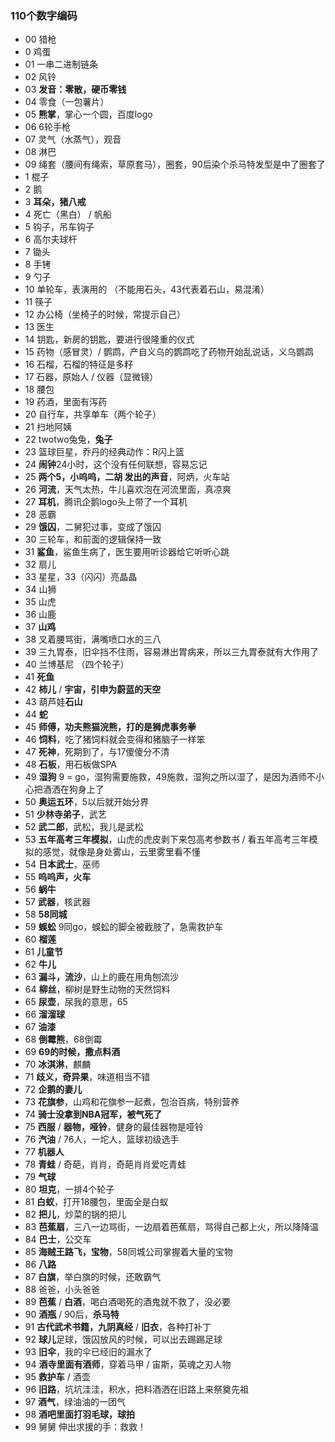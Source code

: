 ### 110个数字编码
- 00 猎枪
-  0 鸡蛋
- 01 一串二进制链条
- 02 风铃
- 03 **发音：零散，硬币零钱**
- 04 零食（一包薯片）
- 05 **熊掌**，掌心一个圆，百度logo
- 06 6轮手枪
- 07 灵气（水蒸气），观音
- 08 淋巴
- 09 绳套（腰间有绳索，草原套马），圈套，90后染个杀马特发型是中了圈套了
-  1 棍子
-  2 鹅
-  3 **耳朵，猪八戒**
-  4 死亡（黑白） / 帆船
-  5 钩子，吊车钩子
-  6 高尔夫球杆
-  7 锄头
-  8 手铐
-  9 勺子
- 10 单轮车，表演用的 （不能用石头，43代表着石山，易混淆）
- 11 筷子
- 12 办公椅（坐椅子的时候，常提示自己）
- 13 医生
- 14 钥匙，新房的钥匙，要进行很隆重的仪式
- 15 药物（感冒灵）/ 鹦鹉，产自义乌的鹦鹉吃了药物开始乱说话，义乌鹦鹉
- 16 石榴，石榴的特征是多籽
- 17 石器，原始人 / 仪器（显微镜）
- 18 腰包
- 19 药酒，里面有泻药
- 20 自行车，共享单车（两个轮子）
- 21 扫地阿姨
- 22 twotwo兔兔，**兔子**
- 23 篮球巨星，乔丹的经典动作：R闪上篮
- 24 **闹钟**24小时，这个没有任何联想，容易忘记
- 25 **两个5，小呜呜，二胡 发出的声音**，阿炳，火车站
- 26 **河流**，天气太热，牛儿喜欢泡在河流里面，真凉爽
- 27 **耳机**，腾讯企鹅logo头上带了一个耳机
- 28 恶霸
- 29 **饿囚**，二舅犯过事，变成了饿囚
- 30 三轮车，和前面的逻辑保持一致
- 31 **鲨鱼**，鲨鱼生病了，医生要用听诊器给它听听心跳
- 32 扇儿
- 33 星星，33（闪闪）亮晶晶
- 34 山狮
- 35 山虎
- 36 山鹿
- 37 **山鸡**
- 38 叉着腰骂街，满嘴喷口水的三八
- 39 三九胃泰，旧伞挡不住雨，容易淋出胃病来，所以三九胃泰就有大作用了
- 40 兰博基尼 （四个轮子）
- 41 **死鱼**
- 42 **柿儿** / **宇宙，引申为蔚蓝的天空**
- 43 葫芦娃**石山**
- 44 **蛇**
- 45 **师傅，功夫熊猫浣熊，打的是狮虎事务拳**
- 46 **饲料**，吃了猪饲料就会变得和猪脑子一样笨
- 47 **死神**，死期到了，与17傻傻分不清
- 48 **石板**，用石板做SPA
- 49 **湿狗** 9 = go，湿狗需要施救，49施救，湿狗之所以湿了，是因为酒师不小心把酒洒在狗身上了
- 50 **奥运五环**，5以后就开始分界
- 51 **少林寺弟子**，武艺
- 52 **武二郎**，武松，我儿是武松
- 53 **五年高考三年模拟**，山虎的虎皮剥下来包高考参数书 / 看五年高考三年模拟的感觉，就像是身处雾山，云里雾里看不懂
- 54 **日本武士**，巫师
- 55 **呜呜声，火车**
- 56 **蜗牛**
- 57 **武器**，核武器
- 58 **58同城**
- 59 **蜈蚣** 9同go，蜈蚣的脚全被截肢了，急需救护车
- 60 **榴莲**
- 61 **儿童节**
- 62 **牛儿**
- 63 **漏斗，流沙**，山上的鹿在用角刨流沙
- 64 **柳丝**，柳树是野生动物的天然饲料
- 65 **尿壶**，尿我的意思，65
- 66 **溜溜球**
- 67 **油漆**
- 68 **倒霉熊**，68倒霉
- 69 **69的时候，撒点料酒**
- 70 **冰淇淋**，麒麟
- 71 **歧义，奇异果**，味道相当不错
- 72 **企鹅的妻儿**
- 73 **花旗参**，山鸡和花旗参一起煮，包治百病，特别营养
- 74 **骑士没拿到NBA冠军，被气死了**
- 75 **西服** / **器物，哑铃**，健身的最佳器物是哑铃
- 76 **汽油** / 76人，一坨人，篮球初级选手
- 77 **机器人**
- 78 **青蛙** / 奇葩，肖肖，奇葩肖肖爱吃青蛙
- 79 **气球**
- 80 **坦克**，一排4个轮子
- 81 **白蚁**，打开18腰包，里面全是白蚁
- 82 **把儿**，炒菜的锅的把儿
- 83 **芭蕉扇**，三八一边骂街，一边扇着芭蕉扇，骂得自己都上火，所以降降温
- 84 **巴士**，公交车
- 85 **海贼王路飞，宝物**，58同城公司掌握着大量的宝物
- 86 **八路**
- 87 **白旗**，举白旗的时候，还敢霸气
- 88 爸爸，小头爸爸
- 89 **芭蕉** / **白酒**，喝白酒喝死的酒鬼就不救了，没必要
- 90 **酒瓶** / 90后，**杀马特**
- 91 **古代武术书籍，九阴真经** / **旧衣**，各种打补丁
- 92 **球儿**足球，饿囚放风的时候，可以出去踢踢足球
- 93 **旧伞**，我的伞已经旧的漏水了
- 94 **酒寺里面有酒师**，穿着马甲 / 宙斯，英魂之刃人物
- 95 **救护车** / 酒壶
- 96 **旧路**，坑坑洼洼，积水，把料酒洒在旧路上来祭奠先祖
- 97 **酒气**，绿油油的一团气
- 98 **酒吧里面打羽毛球，球拍**
- 99 舅舅 伸出求援的手：救救！